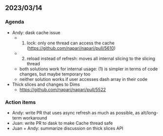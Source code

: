 ## 2023/03/14

### Agenda

- Andy: dask cache issue
    - 1. lock: only one thread can access the cache (https://github.com/napari/napari/pull/5610)
    - 2. reload instead of refresh: moves all internal slicing to the slicing thread
    - both solutions work for internal usage: (1) is simpler in terms of code changes, but maybe temporary too
    - neither solution works if user accesses dash array in their code
- Thick slices and changes to Dims
    - https://github.com/napari/napari/pull/5522

### Action items

- Andy: write PR that uses async refresh as much as possible, as alt/long-term workaround
- Juan: write PR to dask to make Cache thread safe
- Juan + Andy: summarize discussion on thick slices API
